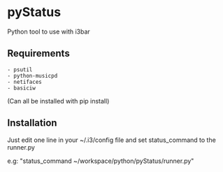 pyStatus
========

Python tool to use with i3bar


Requirements
------
    - psutil
    - python-musicpd
    - netifaces
    - basiciw
(Can all be installed with pip install)


Installation
-------
Just edit one line in your ~/.i3/config file and set
status_command to the runner.py

e.g:
"status_command ~/workspace/python/pyStatus/runner.py"

